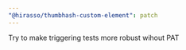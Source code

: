 ```yaml
---
"@hirasso/thumbhash-custom-element": patch
---
```


Try to make triggering tests more robust wihout PAT
